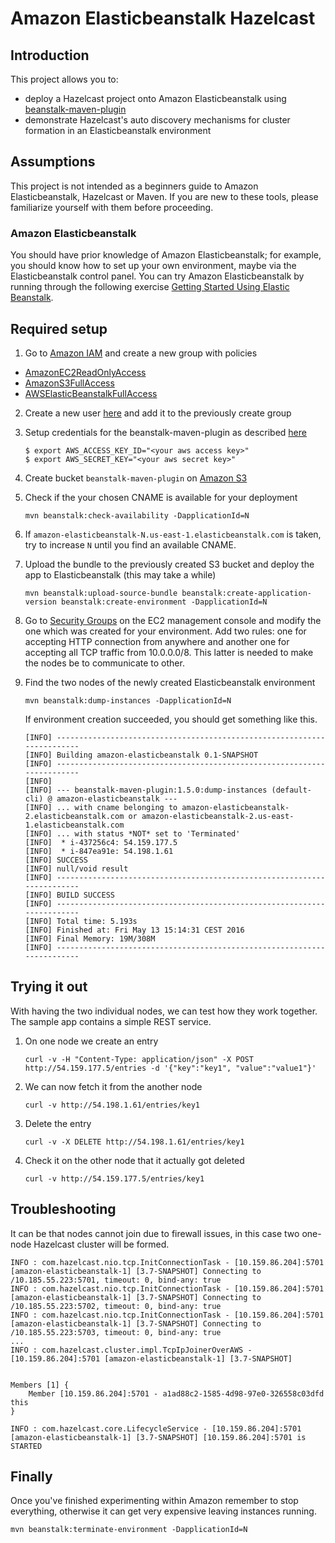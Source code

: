 # Amazon Elasticbeanstalk Hazelcast

## Introduction

This project allows you to:

- deploy a Hazelcast project onto Amazon Elasticbeanstalk using [beanstalk-maven-plugin](http://beanstalker.ingenieux.com.br/beanstalk-maven-plugin/usage.html)
- demonstrate Hazelcast's auto discovery mechanisms for cluster formation in an Elasticbeanstalk environment

## Assumptions

This project is not intended as a beginners guide to Amazon Elasticbeanstalk, Hazelcast or Maven. If you are new to these tools, please familiarize yourself with them before proceeding.

### Amazon Elasticbeanstalk

You should have prior knowledge of Amazon Elasticbeanstalk; for example, you should know how to set up your own environment, maybe via the Elasticbeanstalk control panel.
You can try Amazon Elasticbeanstalk by running through the following exercise [Getting Started Using Elastic Beanstalk](http://docs.aws.amazon.com/elasticbeanstalk/latest/dg/GettingStarted.html).

## Required setup

1. Go to [Amazon IAM](https://console.aws.amazon.com/iam/home) and create a new group with policies

* [AmazonEC2ReadOnlyAccess](https://console.aws.amazon.com/iam/home?#policies/arn:aws:iam::aws:policy/AmazonEC2ReadOnlyAccess)
* [AmazonS3FullAccess](https://console.aws.amazon.com/iam/home?region=us-east-1#policies/arn:aws:iam::aws:policy/AmazonS3FullAccess)
* [AWSElasticBeanstalkFullAccess](https://console.aws.amazon.com/iam/home?#policies/arn:aws:iam::aws:policy/AWSElasticBeanstalkFullAccess)

2. Create a new user [here](https://console.aws.amazon.com/iam/home?#users) and add it to the previously create group

3. Setup credentials for the beanstalk-maven-plugin as described [here](http://beanstalker.ingenieux.com.br/beanstalk-maven-plugin/security.html)

    ```
    $ export AWS_ACCESS_KEY_ID="<your aws access key>"
    $ export AWS_SECRET_KEY="<your aws secret key>"
    ```

4. Create bucket `beanstalk-maven-plugin` on [Amazon S3](https://console.aws.amazon.com/s3/home)

5. Check if the your chosen CNAME is available for your deployment

    ```
    mvn beanstalk:check-availability -DapplicationId=N
    ```

6. If `amazon-elasticbeanstalk-N.us-east-1.elasticbeanstalk.com` is taken, try to increase `N` until you find an available CNAME.

7. Upload the bundle to the previously created S3 bucket and deploy the app to Elasticbeanstalk (this may take a while)

    ```
    mvn beanstalk:upload-source-bundle beanstalk:create-application-version beanstalk:create-environment -DapplicationId=N
    ```

8. Go to [Security Groups](https://console.aws.amazon.com/ec2/v2/home#SecurityGroups:sort=groupName) on the EC2 management console and modify the one which was created for your environment. Add two rules: one for accepting HTTP connection from anywhere and another one for accepting all TCP traffic from 10.0.0.0/8. This latter is needed to make the nodes be to communicate to other.

9. Find the two nodes of the newly created Elasticbeanstalk environment

    ```
    mvn beanstalk:dump-instances -DapplicationId=N
    ```

    If environment creation succeeded, you should get something like this.

    ```
    [INFO] ------------------------------------------------------------------------
    [INFO] Building amazon-elasticbeanstalk 0.1-SNAPSHOT
    [INFO] ------------------------------------------------------------------------
    [INFO]
    [INFO] --- beanstalk-maven-plugin:1.5.0:dump-instances (default-cli) @ amazon-elasticbeanstalk ---
    [INFO] ... with cname belonging to amazon-elasticbeanstalk-2.elasticbeanstalk.com or amazon-elasticbeanstalk-2.us-east-1.elasticbeanstalk.com
    [INFO] ... with status *NOT* set to 'Terminated'
    [INFO]  * i-437256c4: 54.159.177.5
    [INFO]  * i-847ea91e: 54.198.1.61
    [INFO] SUCCESS
    [INFO] null/void result
    [INFO] ------------------------------------------------------------------------
    [INFO] BUILD SUCCESS
    [INFO] ------------------------------------------------------------------------
    [INFO] Total time: 5.193s
    [INFO] Finished at: Fri May 13 15:14:31 CEST 2016
    [INFO] Final Memory: 19M/308M
    [INFO] ------------------------------------------------------------------------
    ```

## Trying it out

With having the two individual nodes, we can test how they work together. The sample app contains a simple REST service.

1. On one node we create an entry

    ```
    curl -v -H "Content-Type: application/json" -X POST http://54.159.177.5/entries -d '{"key":"key1", "value":"value1"}'
    ```

2. We can now fetch it from the another node

    ```
    curl -v http://54.198.1.61/entries/key1
    ```

3. Delete the entry

    ```
    curl -v -X DELETE http://54.198.1.61/entries/key1
    ```

4. Check it on the other node that it actually got deleted

    ```
    curl -v http://54.159.177.5/entries/key1
    ```

## Troubleshooting

It can be that nodes cannot join due to firewall issues, in this case two one-node Hazelcast cluster will be formed.

```
INFO : com.hazelcast.nio.tcp.InitConnectionTask - [10.159.86.204]:5701 [amazon-elasticbeanstalk-1] [3.7-SNAPSHOT] Connecting to /10.185.55.223:5701, timeout: 0, bind-any: true
INFO : com.hazelcast.nio.tcp.InitConnectionTask - [10.159.86.204]:5701 [amazon-elasticbeanstalk-1] [3.7-SNAPSHOT] Connecting to /10.185.55.223:5702, timeout: 0, bind-any: true
INFO : com.hazelcast.nio.tcp.InitConnectionTask - [10.159.86.204]:5701 [amazon-elasticbeanstalk-1] [3.7-SNAPSHOT] Connecting to /10.185.55.223:5703, timeout: 0, bind-any: true
...
INFO : com.hazelcast.cluster.impl.TcpIpJoinerOverAWS - [10.159.86.204]:5701 [amazon-elasticbeanstalk-1] [3.7-SNAPSHOT]


Members [1] {
	Member [10.159.86.204]:5701 - a1ad88c2-1585-4d98-97e0-326558c03dfd this
}

INFO : com.hazelcast.core.LifecycleService - [10.159.86.204]:5701 [amazon-elasticbeanstalk-1] [3.7-SNAPSHOT] [10.159.86.204]:5701 is STARTED
```

## Finally

Once you've finished experimenting within Amazon remember to stop everything, otherwise it can get very expensive leaving instances running.

```
mvn beanstalk:terminate-environment -DapplicationId=N
```
